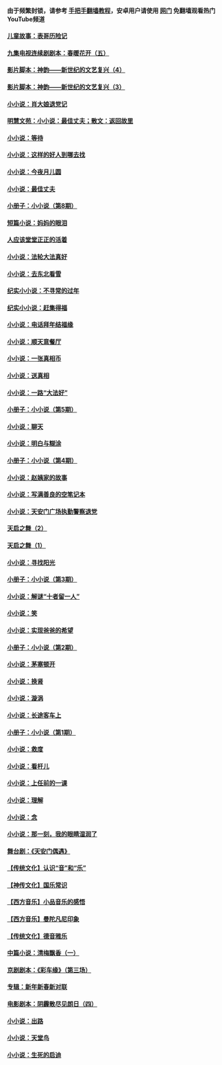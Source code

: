 #### 由于频繁封锁，请参考 [手把手翻墙教程](https://github.com/gfw-breaker/guides/wiki/)，安卓用户请使用 [网门](https://github.com/gfw-breaker/nogfw/blob/master/dl.md?t=07201101) 免翻墙观看热门YouTube频道 

#### [儿童故事：表哥历险记](../pages/328/383535.md?t=07201101) 

#### [九集电视连续剧剧本：春暖花开（五）](../pages/328/275919.md?t=07201101) 

#### [影片脚本：神韵——新世纪的文艺复兴（4）](../pages/328/266089.md?t=07201101) 

#### [影片脚本：神韵——新世纪的文艺复兴（3）](../pages/328/266087.md?t=07201101) 

#### [小小说：肖大娘退党记](../pages/328/239807.md?t=07201101) 

#### [明慧文苑：小小说：最佳丈夫；散文：返回故里](../pages/328/3439.md?t=07201101) 

#### [小小说：等待](../pages/328/223927.md?t=07201101) 

#### [小小说：这样的好人到哪去找](../pages/328/209396.md?t=07201101) 

#### [小小说：今夜月儿圆](../pages/328/193588.md?t=07201101) 

#### [小小说：最佳丈夫](../pages/328/190938.md?t=07201101) 

#### [小册子：小小说（第8期）](../pages/328/188202.md?t=07201101) 

#### [短篇小说：妈妈的眼泪](../pages/328/187712.md?t=07201101) 

#### [人应该堂堂正正的活着](../pages/328/182430.md?t=07201101) 

#### [小小说：法轮大法真好](../pages/328/174669.md?t=07201101) 

#### [小小说：去东北看雪](../pages/328/173882.md?t=07201101) 

#### [纪实小小说：不寻常的过年](../pages/328/173187.md?t=07201101) 

#### [纪实小小说：赶集得福](../pages/328/172652.md?t=07201101) 

#### [小小说：电话拜年结福缘](../pages/328/172533.md?t=07201101) 

#### [小小说：顺天意餐厅](../pages/328/170182.md?t=07201101) 

#### [小小说：一张真相币](../pages/328/169410.md?t=07201101) 

#### [小小说：送真相](../pages/328/166713.md?t=07201101) 

#### [小小说：一路“大法好”](../pages/328/162016.md?t=07201101) 

#### [小册子：小小说（第5期）](../pages/328/161131.md?t=07201101) 

#### [小小说：聊天](../pages/328/159640.md?t=07201101) 

#### [小小说：明白与糊涂](../pages/328/158101.md?t=07201101) 

#### [小册子：小小说（第4期）](../pages/328/158006.md?t=07201101) 

#### [小小说：赵姨家的故事](../pages/328/157843.md?t=07201101) 

#### [小小说：写满善良的空笔记本](../pages/328/157382.md?t=07201101) 

#### [小小说：天安门广场执勤警察退党](../pages/328/156982.md?t=07201101) 

#### [天启之舞（2）](../pages/328/153440.md?t=07201101) 

#### [天启之舞（1）](../pages/328/153439.md?t=07201101) 

#### [小小说：寻找阳光](../pages/328/153065.md?t=07201101) 

#### [小册子：小小说（第3期）](../pages/328/151715.md?t=07201101) 

#### [小小说：解谜“十者留一人”](../pages/328/148967.md?t=07201101) 

#### [小小说：笑](../pages/328/148905.md?t=07201101) 

#### [小小说：实现爸爸的希望](../pages/328/148096.md?t=07201101) 

#### [小册子：小小说（第2期）](../pages/328/147214.md?t=07201101) 

#### [小小说：茅塞顿开](../pages/328/147030.md?t=07201101) 

#### [小小说：换肾](../pages/328/146770.md?t=07201101) 

#### [小小说：漩涡](../pages/328/146683.md?t=07201101) 

#### [小小说：长途客车上](../pages/328/145076.md?t=07201101) 

#### [小册子：小小说（第1期）](../pages/328/143963.md?t=07201101) 

#### [小小说：救度](../pages/328/143927.md?t=07201101) 

#### [小小说：看杆儿](../pages/328/142137.md?t=07201101) 

#### [小小说：上任前的一课](../pages/328/140808.md?t=07201101) 

#### [小小说：理解](../pages/328/140476.md?t=07201101) 

#### [小小说：念](../pages/328/139513.md?t=07201101) 

#### [小小说：那一刻，我的眼睛湿润了](../pages/328/138476.md?t=07201101) 

#### [舞台剧：《天安门偶遇》](../pages/328/117155.md?t=07201101) 

#### [【传统文化】认识“音”和“乐”](../pages/328/108667.md?t=07201101) 

#### [【神传文化】国乐常识](../pages/328/104225.md?t=07201101) 

#### [【西方音乐】小品音乐的感悟](../pages/328/102924.md?t=07201101) 

#### [【西方音乐】曼陀凡尼印象](../pages/328/102922.md?t=07201101) 

#### [【传统文化】德音雅乐](../pages/328/102923.md?t=07201101) 

#### [中篇小说：清梅飘香（一）](../pages/328/101058.md?t=07201101) 

#### [京剧剧本：《彩车缘》（第三场）](../pages/328/96434.md?t=07201101) 

#### [专辑：新年新春新对联](../pages/328/94991.md?t=07201101) 

#### [电影剧本：阴霾散尽见朗日（四）](../pages/328/87081.md?t=07201101) 

#### [小小说：出路](../pages/328/84848.md?t=07201101) 

#### [小小说：天堂鸟](../pages/328/83084.md?t=07201101) 

#### [小小说：生死的启迪](../pages/328/70977.md?t=07201101) 


